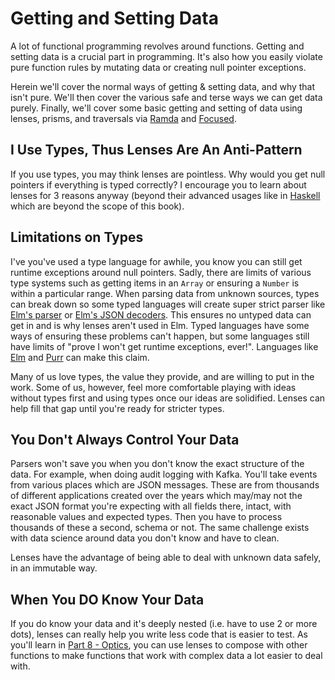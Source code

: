 # Getting and Setting Data

A lot of functional programming revolves around functions. Getting and setting data is a crucial part in programming. It's also how you easily violate pure function rules by mutating data or creating null pointer exceptions.

Herein we'll cover the normal ways of getting & setting data, and why that isn't pure. We'll then cover the various safe and terse ways we can get data purely. Finally, we'll cover some basic getting and setting of data using lenses, prisms, and traversals via [Ramda](https://ramdajs.com/docs/) and [Focused](https://github.com/yelouafi/focused).

## I Use Types, Thus Lenses Are An Anti-Pattern

If you use types, you may think lenses are pointless. Why would you get null pointers if everything is typed correctly? I encourage you to learn about lenses for 3 reasons anyway (beyond their advanced usages like in [Haskell](http://hackage.haskell.org/package/lens) which are beyond the scope of this book).

## Limitations on Types

I've you've used a type language for awhile, you know you can still get runtime exceptions around null pointers. Sadly, there are limits of various type systems such as getting items in an `Array` or ensuring a `Number` is within a particular range. When parsing data from unknown sources, types can break down so some typed languages will create super strict parser like [Elm's parser](https://github.com/elm/parser) or [Elm's JSON decoders](https://package.elm-lang.org/packages/elm/json/latest/Json-Decode). This ensures no untyped data can get in and is why lenses aren't used in Elm. Typed languages have some ways of ensuring these problems can't happen, but some languages still have limits of "prove I won't get runtime exceptions, ever!". Languages like [Elm](https://elm-lang.org/) and [Purr](https://github.com/origamitower/purr) can make this claim.

Many of us love types, the value they provide, and are willing to put in the work. Some of us, however, feel more comfortable playing with ideas without types first and using types once our ideas are solidified. Lenses can help fill that gap until you're ready for stricter types.

## You Don't Always Control Your Data

Parsers won't save you when you don't know the exact structure of the data. For example, when doing audit logging with Kafka. You'll take events from various places which are JSON messages. These are from thousands of different applications created over the years which may/may not the exact JSON format you're expecting with all fields there, intact, with reasonable values and expected types. Then you have to process thousands of these a second, schema or not. The same challenge exists with data science around data you don't know and have to clean.

Lenses have the advantage of being able to deal with unknown data safely, in an immutable way.

## When You DO Know Your Data

If you do know your data and it's deeply nested (i.e. have to use 2 or more dots), lenses can really help you write less code that is easier to test. As you'll learn in [Part 8 - Optics](../part8/README.md), you can use lenses to compose with other functions to make functions that work with complex data a lot easier to deal with.
